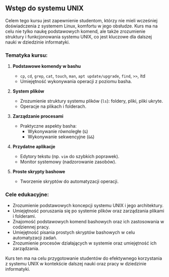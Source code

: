## Wstęp do systemu UNIX

Celem tego kursu jest zapewnienie studentom, którzy nie mieli wcześniej doświadczenia z systemem Linux, komfortu w jego obsłudze. Kurs ma na celu nie tylko naukę podstawowych komend, ale także zrozumienie struktury i funkcjonowania systemu UNIX, co jest kluczowe dla dalszej nauki w dziedzinie informatyki.

### Tematyka kursu:

1. **Podstawowe komendy w bashu**
   - `cp`, `cd`, `grep`, `cat`, `touch`, `man`, `apt update/upgrade`, `find`, `>>`, itd
   - Umiejętność wykonywania operacji z poziomu basha.

2. **System plików**
   - Zrozumienie struktury systemu plików (`ls`): foldery, pliki, pliki ukryte.
   - Operacje na plikach i folderach.

3. **Zarządzanie procesami**
   - Praktyczne aspekty basha: 
     - Wykonywanie równoległe (`&`)
     - Wykonywanie sekwencyjne (`&&`)

4. **Przydatne aplikacje**
   - Edytory tekstu (np. `vim` do szybkich poprawek).
   - Monitor systemowy (nadzorowanie zasobów).

5. **Proste skrypty bashowe**
   - Tworzenie skryptów do automatyzacji operacji.

### Cele edukacyjne:

- Zrozumienie podstawowych koncepcji systemu UNIX i jego architektury.
- Umiejętność poruszania się po systemie plików oraz zarządzania plikami i folderami.
- Znajomość podstawowych komend bashowych oraz ich zastosowania w codziennej pracy.
- Umiejętność pisania prostych skryptów bashowych w celu automatyzacji zadań.
- Zrozumienie procesów działających w systemie oraz umiejętność ich zarządzania.

Kurs ten ma na celu przygotowanie studentów do efektywnego korzystania z systemu UNIX w kontekście dalszej nauki oraz pracy w dziedzinie informatyki.
